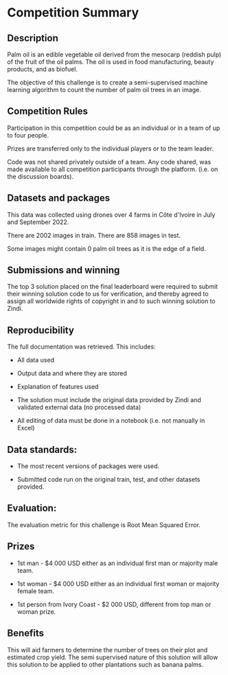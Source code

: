 # Competition Summary

## Description

Palm oil is an edible vegetable oil derived from the mesocarp (reddish pulp) of the fruit of the oil palms. The oil is used in food manufacturing, beauty products, and as biofuel.

The objective of this challenge is to create a semi-supervised machine learning algorithm to count the number of palm oil trees in an image.

## Competition Rules

Participation in this competition could be as an individual or in a team of up to four people.

Prizes are transferred only to the individual players or to the team leader.

Code was not shared privately outside of a team. Any code shared, was made available to all competition participants through the platform. (i.e. on the discussion boards).

## Datasets and packages

This data was collected using drones over 4 farms in Côte d'Ivoire in July and September 2022.

There are 2002 images in train. There are 858 images in test.

Some images might contain 0 palm oil trees as it is the edge of a field.

## Submissions and winning

The top 3 solution placed on the final leaderboard were required to submit their winning solution code to us for verification, and thereby agreed to assign all worldwide rights of copyright in and to such winning solution to Zindi.

## Reproducibility

The full documentation was retrieved. This includes:

- All data used

- Output data and where they are stored

- Explanation of features used

- The solution must include the original data provided by Zindi and validated external data (no processed data)

- All editing of data must be done in a notebook (i.e. not manually in Excel)

## Data standards:

- The most recent versions of packages were used.

- Submitted code run on the original train, test, and other datasets provided.

## Evaluation:

The evaluation metric for this challenge is Root Mean Squared Error.

## Prizes

- 1st man - $4 000 USD either as an individual first man or majority male team.

- 1st woman - $4 000 USD either as an individual first woman or majority female team.

- 1st person from Ivory Coast - $2 000 USD, different from top man or woman prize.

## Benefits

This will aid farmers to determine the number of trees on their plot and estimated crop yield. The semi supervised nature of this solution will allow this solution to be applied to other plantations such as banana palms.
